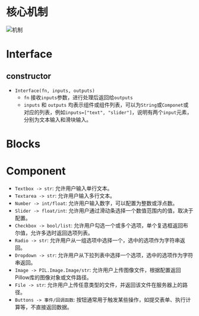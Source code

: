# 核心机制
![机制](Pasted%20image%2020240823200805.png)


# Interface
## constructor
- `Interface(fn, inputs, outputs)` 
	- `fn` 接收`inputs`参数，进行处理后返回给`outputs` 
	- `inputs` 和 `outputs` 均表示组件或组件列表，可以为`String`或`Componet`或对应的列表，例如`inputs=["text", "slider"]`，说明有两个`input`元素，分别为文本输入和滑块输入。

# Blocks


# Component
- `Textbox -> str`: 允许用户输入单行文本。
- `Textarea -> str`: 允许用户输入多行文本。
- `Number -> int/float`: 允许用户输入数字，可以配置为整数或浮点数。
- `Slider -> float/int`: 允许用户通过滑动条选择一个数值范围内的值，取决于配置。
- `Checkbox -> bool/list`: 允许用户勾选一个或多个选项，单个复选框返回布尔值，允许多选时返回选项列表。
- `Radio -> str`: 允许用户从一组选项中选择一个，选中的选项作为字符串返回。
- `Dropdown -> str`: 允许用户从下拉列表中选择一个选项，选中的选项作为字符串返回。
- `Image -> PIL.Image.Image/str`: 允许用户上传图像文件，根据配置返回Pillow库的图像对象或文件路径。
- `File -> str`: 允许用户上传任意类型的文件，并返回该文件在服务器上的路径。
- `Buttons -> 事件/回调函数`: 按钮通常用于触发某些操作，如提交表单、执行计算等，不直接返回数据。
